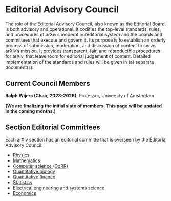 # Editorial Advisory Council

The role of the Editorial Advisory Council, also known as the Editorial Board, is both
advisory and operational. It codifies the top-level standards, rules, and procedures of
arXiv’s moderation/editorial system and the boards and committees that execute and
govern it. Its purpose is to establish an orderly process of submission, moderation, and
discussion of content to serve arXiv’s mission. It provides transparent, fair, and
reproducible procedures for arXiv, that leave room for editorial judgement of content.
Detailed implementation of the standards and rules will be given in (a) separate
document(s).



## Current Council Members

**Ralph Wijers (Chair, 2023-2026)**, Professor, University of Amsterdam

**(We are finalizing the initial slate of members. This page will be updated in the coming months.)**


## Section Editorial Committees

Each arXiv section has an editorial committe that is overseen by the  Editorial Advisory Council:


- [Physics](/help/physics/index.md#AdvisoryCommittee)
- [Mathematics](/help/math/index.md#AdvisoryCommittee)
- [Computer science (CoRR)](/help/cs/index.md)
- [Quantitative biology](/help/q-bio/index.md#AdvisoryCommittee)
- [Quantitative finance](/help/q-fin/index.md#AdvisoryCommittee)
- [Statistics](/help/statistics/index.md#AdvisoryCommittee)
- [Electrical engineering and systems science](/help/eess/index.md#AdvisoryCommittee)
- [Economics](/help/econ/index.md#AdvisoryCommittee)
